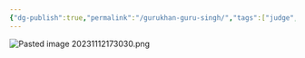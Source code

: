 ```yaml
---
{"dg-publish":true,"permalink":"/gurukhan-guru-singh/","tags":["judge","member"]}
---
```


![Pasted image 20231112173030.png](/img/user/Pasted%20image%2020231112173030.png)